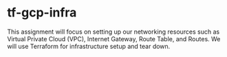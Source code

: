 # tf-gcp-infra
This assignment will focus on setting up our networking resources such as Virtual Private Cloud (VPC), Internet Gateway, Route Table, and Routes. We will use Terraform for infrastructure setup and tear down.
